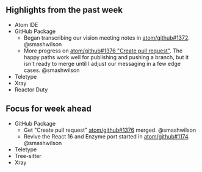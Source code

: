 ## Highlights from the past week

- Atom IDE
- GitHub Package
  - Began transcribing our vision meeting notes in [atom/github#1372](https://github.com/atom/github/pull/1372). @smashwilson
  - More progress on [atom/github#1376 "Create pull request"](https://github.com/atom/github/pull/1376). The happy paths work well for publishing and pushing a branch, but it isn't ready to merge until I adjust our messaging in a few edge cases. @smashwilson
- Teletype
- Xray
- Reactor Duty

## Focus for week ahead

- GitHub Package
  - Get "Create pull request" [atom/github#1376](https://github.com/atom/github/pull/1376) merged. @smashwilson
  - Revive the React 16 and Enzyme port started in [atom/github#1174](https://github.com/atom/github/pull/1174). @smashwilson
- Teletype
- Tree-sitter
- Xray
